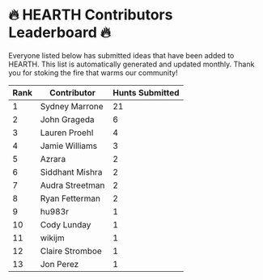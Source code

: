 # 🔥 HEARTH Contributors Leaderboard 🔥

Everyone listed below has submitted ideas that have been added to HEARTH. This list is automatically generated and updated monthly. Thank you for stoking the fire that warms our community!

| Rank | Contributor | Hunts Submitted |
|------|-------------|-----------------|
| 1 | Sydney Marrone | 21 |
| 2 | John Grageda | 6 |
| 3 | Lauren Proehl | 4 |
| 4 | Jamie Williams | 3 |
| 5 | Azrara | 2 |
| 6 | Siddhant Mishra | 2 |
| 7 | Audra Streetman | 2 |
| 8 | Ryan Fetterman | 2 |
| 9 | hu983r | 1 |
| 10 | Cody Lunday | 1 |
| 11 | wikijm | 1 |
| 12 | Claire Stromboe | 1 |
| 13 | Jon Perez | 1 |
